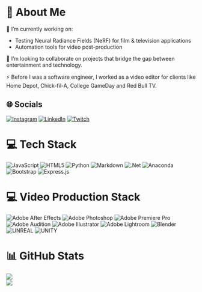 # 💫 About Me

🔭 I’m currently working on:
- Testing Neural Radiance Fields (NeRF) for film & television applications
- Automation tools for video post-production

👯 I’m looking to collaborate on projects that bridge the gap between entertainment and technology.

⚡ Before I was a software engineer, I worked as a video editor for clients like Home Depot, Chick-fil-A, College GameDay and Red Bull TV.

## 🌐 Socials

[![Instagram](https://img.shields.io/badge/Instagram-%23E4405F.svg?logo=Instagram&logoColor=white)](https://instagram.com/TdZell) [![LinkedIn](https://img.shields.io/badge/LinkedIn-%230077B5.svg?logo=linkedin&logoColor=white)](https://linkedin.com/in/taylorzeller) [![Twitch](https://img.shields.io/badge/Twitch-%239146FF.svg?logo=Twitch&logoColor=white)](https://twitch.tv/xTweeziix)

# 💻 Tech Stack

![JavaScript](https://img.shields.io/badge/javascript-%23323330.svg?style=flat-square&logo=javascript&logoColor=%23F7DF1E) ![HTML5](https://img.shields.io/badge/html5-%23E34F26.svg?style=flat-square&logo=html5&logoColor=white) ![Python](https://img.shields.io/badge/python-3670A0?style=flat-square&logo=python&logoColor=ffdd54) ![Markdown](https://img.shields.io/badge/markdown-%23000000.svg?style=flat-square&logo=markdown&logoColor=white) ![.Net](https://img.shields.io/badge/.NET-5C2D91?style=flat-square&logo=.net&logoColor=white) ![Anaconda](https://img.shields.io/badge/Anaconda-%2344A833.svg?style=flat-square&logo=anaconda&logoColor=white) ![Bootstrap](https://img.shields.io/badge/bootstrap-%23563D7C.svg?style=flat-square&logo=bootstrap&logoColor=white) ![Express.js](https://img.shields.io/badge/express.js-%23404d59.svg?style=flat-square&logo=express&logoColor=%2361DAFB)

# 💻 Video Production Stack

 ![Adobe After Effects](https://img.shields.io/badge/Adobe%20After%20Effects-9999FF.svg?style=flat-square&logo=Adobe%20After%20Effects&logoColor=white) ![Adobe Photoshop](https://img.shields.io/badge/adobephotoshop-%2331A8FF.svg?style=flat-square&logo=adobephotoshop&logoColor=white) ![Adobe Premiere Pro](https://img.shields.io/badge/Adobe%20Premiere%20Pro-9999FF.svg?style=flat-square&logo=Adobe%20Premiere%20Pro&logoColor=white) ![Adobe Audition](https://img.shields.io/badge/Adobe%20Audition-9999FF.svg?style=flat-square&logo=Adobe%20Audition&logoColor=white) ![Adobe Illustrator](https://img.shields.io/badge/adobeillustrator-%23FF9A00.svg?style=flat-square&logo=adobeillustrator&logoColor=white) ![Adobe Lightroom](https://img.shields.io/badge/Adobe%20Lightroom-31A8FF.svg?style=flat-square&logo=Adobe%20Lightroom&logoColor=white) ![Blender](https://img.shields.io/badge/blender-%23F5792A.svg?style=flat-square&logo=blender&logoColor=white)![UNREAL](https://img.shields.io/badge/unreal-%2320232a.svg?style=flat-square&logo=unreal-engine&logoColor=white) ![UNITY](https://img.shields.io/badge/Unity-%2320232a.svg?style=flat-square&logo=unity&logoColor=white)

# 📊 GitHub Stats

![](https://github-readme-stats.vercel.app/api?username=Tweezii&theme=tokyonight&hide_border=true&include_all_commits=false&count_private=true)<br/>
![](https://github-readme-streak-stats.herokuapp.com/?user=Tweezii&theme=tokyonight&hide_border=true)<br/>

<!-- Proudly created with GPRM ( https://gprm.itsvg.in ) -->